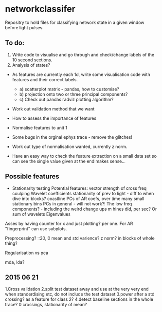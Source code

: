 # networkclassifer
Repositry to hold files for classifying network state in a given window before light pulses

## To do:
1. Write code to visualise and go through and check/change labels of the 10 second sections.
2. Analysis of states?

* As features are currently each 1d, write some visualisation code with features and their correct labels. 
	- a) scatterplot matrix  - pandas, how to customise?
	- b) projection onto two or three principal components?
	- c) Check out pandas radviz plotting algorithm?

* Work out validation method that we want
* How to assess the importance of features
* Normalise features to unit 1
* Some bugs in the orginal ephys trace - remove the glitches!
* Work out type of normalisation wanted, currently z norm. 
* Have an easy way to check the feature extraction on a small data set so can see the single value given at the end makes sense... 

## Possible features
* Stationarity testing
Potential features:
vector strength of cross freq coulping 
Wavelet coefficients
stationarity of prev to light - diff to when dive into blocks?
coastline
PCs of AR coefs, over time many small stationary bins
PCs in general - will not work?!
The low freq components? - including the weird change ups m hines did, per sec?
Or sum of wavelets
Eigenvalues

Asses by having counter for x and just plotting? per one. For AR "fingerprint" can use subplots.


Preprocessing?
::20,
0 mean and std varience? z  norm?
in blocks of whole thing?

Regularisation vs pca

mda, lda?

## 2015 06 21
1.Cross validation
2.split test dataset away and use at the very very end
when standerdising etc, do not include the test dataset
3.power after a std crossing? as a feature for class 2?
4.detect baseline sections in the whole trace? 0 crossings, stationarity of mean?
